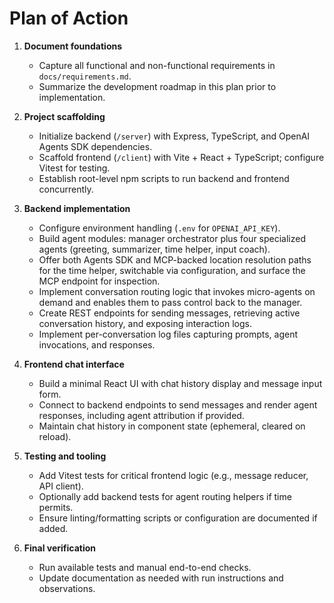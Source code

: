 # Plan of Action

1. **Document foundations**
   - Capture all functional and non-functional requirements in `docs/requirements.md`.
   - Summarize the development roadmap in this plan prior to implementation.

2. **Project scaffolding**
   - Initialize backend (`/server`) with Express, TypeScript, and OpenAI Agents SDK dependencies.
   - Scaffold frontend (`/client`) with Vite + React + TypeScript; configure Vitest for testing.
   - Establish root-level npm scripts to run backend and frontend concurrently.

3. **Backend implementation**
   - Configure environment handling (`.env` for `OPENAI_API_KEY`).
   - Build agent modules: manager orchestrator plus four specialized agents (greeting, summarizer, time helper, input coach).
   - Offer both Agents SDK and MCP-backed location resolution paths for the time helper, switchable via configuration, and surface the MCP endpoint for inspection.
   - Implement conversation routing logic that invokes micro-agents on demand and enables them to pass control back to the manager.
   - Create REST endpoints for sending messages, retrieving active conversation history, and exposing interaction logs.
   - Implement per-conversation log files capturing prompts, agent invocations, and responses.

4. **Frontend chat interface**
   - Build a minimal React UI with chat history display and message input form.
   - Connect to backend endpoints to send messages and render agent responses, including agent attribution if provided.
   - Maintain chat history in component state (ephemeral, cleared on reload).

5. **Testing and tooling**
   - Add Vitest tests for critical frontend logic (e.g., message reducer, API client).
   - Optionally add backend tests for agent routing helpers if time permits.
   - Ensure linting/formatting scripts or configuration are documented if added.

6. **Final verification**
   - Run available tests and manual end-to-end checks.
   - Update documentation as needed with run instructions and observations.
